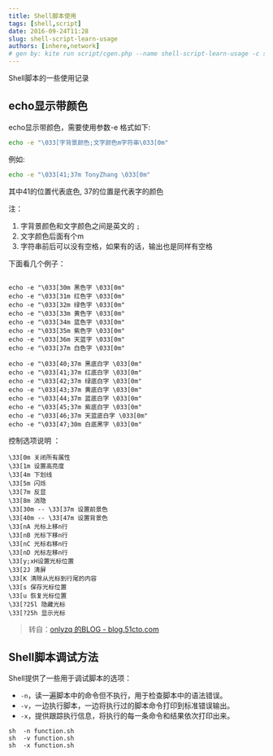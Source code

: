 ```yaml
---
title: Shell脚本使用
tags: [shell,script]
date: 2016-09-24T11:28
slug: shell-script-learn-usage
authors: [inhere,network]
# gen by: kite run script/cgen.php --name shell-script-learn-usage -c script/conf.ini
---
```


Shell脚本的一些使用记录

<!--truncate-->

## echo显示带颜色

echo显示带颜色，需要使用参数-e
格式如下:

```bash
echo -e "\033[字背景颜色;文字颜色m字符串\033[0m"
```

例如: 

```bash
echo -e "\033[41;37m TonyZhang \033[0m"
```

其中41的位置代表底色, 37的位置是代表字的颜色
 
注：
 
1. 字背景颜色和文字颜色之间是英文的 `;`
2. 文字颜色后面有个m
3. 字符串前后可以没有空格，如果有的话，输出也是同样有空格

下面看几个例子：

```

echo -e "\033[30m 黑色字 \033[0m"
echo -e "\033[31m 红色字 \033[0m"
echo -e "\033[32m 绿色字 \033[0m"
echo -e "\033[33m 黄色字 \033[0m"
echo -e "\033[34m 蓝色字 \033[0m"
echo -e "\033[35m 紫色字 \033[0m"
echo -e "\033[36m 天蓝字 \033[0m"
echo -e "\033[37m 白色字 \033[0m"
 
echo -e "\033[40;37m 黑底白字 \033[0m"
echo -e "\033[41;37m 红底白字 \033[0m"
echo -e "\033[42;37m 绿底白字 \033[0m"
echo -e "\033[43;37m 黄底白字 \033[0m"
echo -e "\033[44;37m 蓝底白字 \033[0m"
echo -e "\033[45;37m 紫底白字 \033[0m"
echo -e "\033[46;37m 天蓝底白字 \033[0m"
echo -e "\033[47;30m 白底黑字 \033[0m"
```

控制选项说明 ：

```
\33[0m 关闭所有属性 
\33[1m 设置高亮度 
\33[4m 下划线 
\33[5m 闪烁 
\33[7m 反显 
\33[8m 消隐 
\33[30m -- \33[37m 设置前景色 
\33[40m -- \33[47m 设置背景色 
\33[nA 光标上移n行 
\33[nB 光标下移n行 
\33[nC 光标右移n行 
\33[nD 光标左移n行 
\33[y;xH设置光标位置 
\33[2J 清屏 
\33[K 清除从光标到行尾的内容 
\33[s 保存光标位置 
\33[u 恢复光标位置 
\33[?25l 隐藏光标 
\33[?25h 显示光标 
```

> 转自：[onlyzq 的BLOG - blog.51cto.com](http://onlyzq.blog.51cto.com/1228/546459)

## Shell脚本调试方法

Shell提供了一些用于调试脚本的选项：

- `-n`，读一遍脚本中的命令但不执行，用于检查脚本中的语法错误。
- `-v`，一边执行脚本，一边将执行过的脚本命令打印到标准错误输出。
- `-x`，提供跟踪执行信息，将执行的每一条命令和结果依次打印出来。

```shell
sh  -n function.sh
sh  -v function.sh
sh  -x function.sh
```

